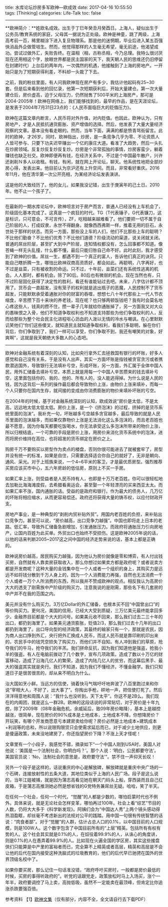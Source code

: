 title: 水库论坛炒房多军欧神—欧成效
date: 2017-04-16 10:55:50
tags: [Thinking]
categories: Life-Talk
toc: false

---

**欧神简介：**姓欧名成效。出生于丁巳年癸丑月癸酉日。上海人，疑似出生于公务员/教育系统的家庭，父母其一据说为正处级。欧神是神童，跳了两级，上海高考前一百，稀里糊涂下进入复旦物理系。那是他的迷惘期，毕业后进入某五百强快消品外企做管培生。然而，他觉得那样的人生毫无希望，毫无前途，他渴望成功。尝试过做外汇，失败告终。在温相（相，古称丞相，今乃总理。我特么很讨厌现在还用相这个字，放眼世界都是民主国家的天下，我天朝人民的思维还仍旧停留在封建时代）上台后的两年内，一次偶然的机遇，他接触到了上海的房地产。一开始只是为了短期获得利差，不料却一头栽了下去。

之前，我的粉丝里面，有人问我欧神现在房产有多少，我估计他起码有25~30套。但是后来看到他的回忆录，他第一次短期获利后，开始大量建仓。第一次大量建仓后，房价虚高，迫于父母压力，仍然抛售了500平米的上海房产，那可是2004-2005年！欧神在网络上，我们能够找到的，最早的作品，是在天涯论坛，是发表于2004年7月31日23点的：《人民币面临巨大的贬值压力》。

欧神在这篇文章内断言，人民币将对外升值，对内贬值。也因此，欧神认为，只有房地产，才是人民抵抗通货膨胀、资产增值的选择。然后，他发表了大量大量经济观察的文章。基本没有看走眼的。然而，当年下面，满满的都是愤青骂街留言。此时的欧神，才26岁。同时，欧神指出，炒房，是一条竞争几乎为零、不论资质人人皆可参与、只要下功夫迟早赚出一个亿的康庄大道。看准了大趋势，然后一头扎在炒房领域。反复炒反复炒反复炒。炒房是个非常孤独的事情，炒房客蛮少，躺着赚钱也缺乏社交。欧神即便再有钱，在经济关系中，不过是个中国最牛散户，兴许还剥削Ｎ多人以收租。有钱，有闲，就在网上开论坛，聊天。他系统性地把全部炒房心得，发表出来。他目前认为京沪还有上升空间。而且，非常看好重庆。2016年11月，他在清华第一次公开亮相，为某经济论坛发表演讲。

这是他的大致经历了。他的女儿，如果我没记错，出生于庚寅年的己土日。2010年。他不止一个孩子了。

---

在最新的一期水库论坛中，欧神坦言对于房产而言，普通人已经没有上车机会了，阶级固化基本完成了。这真是一个疯狂的时代。TG（T代表锤子，G代表镰刀，这是标识，只可意会，不可言传），ZF，吃相越来越难看了。他们要把一切不属于自己阶层的人，打成奴隶，永世不得翻身。就像西西弗斯一样，推着无用的巨石，永世处于那样的状态。而另一方面，那些没上车的人们，他们不比那些上车的聪明？不比他们勤奋？不比他们优秀？不比他们道德？阶级流动的渠道，说关闭就关闭。普通的屌丝阶层，甚至扩大到中产阶层，连知情权都没有，怎么回事都不知道。像苍蝇一样无头乱撞，什么都不懂，最后只能归咎自己命不好。此时此刻，我才感受到了欧神的价值。屌丝一生，都遇不到一个真正的富人，告诉他们真正的诀窍。只能自己瞎折腾一生，哪怕比欧神双商高资质好，都会如此。再聪明，八字再好，也不过是韭菜，只有被收割的命运。只不过，十年前，韭菜们还有系统性逃离的机会。人人那时，都有机会。除了90后。80后也有微弱的机会。现在当然也有，只不过阶层固化获得了决定性的胜利，看还有谁能钻过去吧。未来，八字估计都不顶用了。货币会一直超发，没有笼子的权利就是逃出瓶子的恶魔，人民控制不了货币超发，只能默默承受着通胀对你的财富的吞噬，想想七八十年代那些上一代人节衣缩食，辛苦攒下百十来块的养老钱，现在呢？也只够两顿饭钱吧？我有时会莫名地心疼这些人，钱真的攒不住，攒一辈子几年就给你通胀掉了，另一方面我又对大众的愚昧恨之入骨，他们不知道争取权利也不知道支持那些为他们争取权利的人，反而给那些为整个社会民主化进程呕心沥血的人泼以无情的冷水与嘲讽。在心里默默讥笑他们“你们这些傻叉，就知道民主就知道争取权利，看我们多聪明，躲在你们背后，你们争取到了，我们一样可以享受，你们争取不到，我还有嘲笑的对象，好爽啊”，这就是我天朝绝大多数人的心态吧。

---

欧神对金融系统有着深刻的认知，比如央行拿外汇去拯救国有银行的坏账，好多人感觉和自己没有关系，于是没有人出声，其实一方面坏账是指钱被贪官贪污或者携款潜逃国外，导致银行无法填补亏空，形成坏账，另一方面，外汇属于全体中国人民，用外汇储备去填补亏空，本质上就是用每一个中国人辛苦攒来的钱去填补亏空，这里面包括你的、我的、他的、所有人的，没人能逃得掉。为什么说是人民的钱，因为这背后一系列的操作最后都会导致物价上涨，由物价上涨来填补，而每一个人只要你在国内生存，就间接的变成由你消费膨胀的物价来填补坏账的亏空。

在2004年的时候，基于对金融系统深刻的认知，欧成效说“房价是太低，不是太高，远远地太低太低太低。房价上涨，是一个《挤泡沫》的过程，挤掉的是货币系统里面的泡沫”。我补充一句，坏账越多亏空越多贪官越多，最后导致的就是人民币里面的泡沫越多，而如果仅靠物价上涨是无法消化这么多泡沫的，而且老百姓也最不愿意，因为你每天都要吃饭喝水，你无法承受这么多泡沫所带来的物价上涨，所以归根结底，一个可靠的手段是房价上涨，用房价来消化货币系统中的泡沫，进而将房价维持在高位，也将超发的货币绑定在房价之上。

购房千万不要购买以房型作为卖点的楼盘，否则你很可能进去了就被套牢了，房型并没有统一的标准，如果是自住，只需要选择适合你自己的就好了，无非是朝向、通风、采光。对于上班族来说，一个4~6平米的客卫，才是最优质房型。强烈推荐买房应该买市中心，五六年房龄的低估房，原则上不买一手房。

如果汇率上涨，则受益者是人民币持有人，也即是十万万老百姓。你可以很轻松地去加勒比海海滩度假，去希腊看奥运会，甚至娶一个年轻漂亮的买来西亚太太。而如果汇率不涨，国内通胀的话。受益的是政府和银行。作为最大的债务人，几万亿的坏账将相应缩水，从而更容易偿还。政府还将获得大量的铸币权，以应付财政开支。

房地产事业，是一种典型的“剥削内贸补贴外贸”。用国内老百姓的负担，来补贴出口竞争力。甚至可以说，“房价越高，出口竞争力越强”。中国也即将走上日本的老路。低汇率，导致外汇储备急剧增加，引发通胀压力。而政府将通胀压力引向房地产，让国内百姓为此买单。外贸出口也始终不受损伤。这是欧神2005年说的话，以他的话来判断2005~2017这之间中国的经济走势来说的话，基本上都是正确的。

欧神说房价越高，居民购买力越强，因为他认为房价就像是零和博弈，有人付出钱买房，自然就有人靠卖房获取收入，那么你想过如果卖方都是政府呢？或者说卖方都是开发商呢？这种大量的金钱集中在一个人或者一个组织的身上，其购买力是远远不如将钱分散到千万人身上的，因为一个人消费能力再强，自然也无法消费一千个人或者一万个人所消费的东西，所以我并不赞成欧神的观点。相反我认为高房价大大的透支了刚需族中产阶级的购买力，注意我说的是刚需，那些名下有几套房的中产并不在我的范围之内。

美元并没有什么购买力。3万亿Dollar的外汇储备，也根本买不回“中国曾出口”的等价购买力。更何况，美国的信用，已经大大受到质疑，三万亿美元最终能拿回多少。金融界目前都是个大大的问号。如果美元收不回来，那么我们过去二三十年的出口，都扔到海里了。如果美元通货膨胀，贬值2/3，那么我们过去十几年的出口都扔到海里了。出口导向型的经济政策，其最终的输家只有一个，那就是农民，因为商人出口挣到外汇，央行把外汇换成人民币，而这人民币就是靠印刷机印出来的，农民手中的钱凭空损失了购买力，而他们并不自知。有人冲到我们的草原，抢夺我们的牛马，抢夺我们的羊羔。我们拼命反抗，因为我们知道他是强盗，抢我小羊的强盗。有人在电脑前拨动了几个数字，宣布几项政策。造成了数以十万亿的财富移动，造成了沿海几亿人的繁荣，造成了内陆几亿人的贫穷，而这幕后黑手、最大的强盗其实就是央行。我们不知道，因为我们不懂经济，不懂金融学。我们只知道日子是很苦很苦的，却从来不明白为什么。

治大国如烹小鲜。当远方的信使，骑着快马气喘吁吁地奔波了八百里跑过来和你说“宰相大人，不好了，出大事了”。你掏出手枪，砰地一声，把信使打死了。然后洋洋得意地和周围人说：“我什么也没听到，天下太平”。你这不是2B么。我们现在的内阁团，就是这么一群2B。欧神的这段话说的非常贴切，对于房价是十年九控，除了2009年（08年金融危机，余威延后，致09年房价略降），基本上是越控越涨，很简单，现在房价的90%成本是土地成本，土地成本不降，你想降房价？开玩笑，有哪个开发商愿意亏本建房卖给你呢？房价必然是土地成本+建筑成本+利润等的总和，所以说限购限贷只会使需求延后而已，对于减少土地供应，则更是傻逼政策，未来没地建房了，你还指望房价下降？不涨上天才怪呢！

文章里有一个小段子，我感觉不错，摘录如下“一个中国人刚到USA时，美国人对他说：‘美国是一个法制社会，你明白吗？’。那个人说：‘明白，公民都要守法’。美国官员说：‘No，法制社会的意思是，政府要守法’”。禁不住一声仰天长叹！

另外一个段子是这样的，话说重庆的中心是解放碑，解放碑就是重庆中央广场的一个石碑，连接放射性的五条大道，其地位类似于上海的人民广场。段子是这么说的，当年江姐被捕，就是因为蒲志高看见她在朝天门码头上船，穿西装而且自己扛皮箱，于是蒲志高推测她必然是想省钱的G党特务兼屌丝无疑。哈哈，笑了半天。

在任何一个社会，任何一个时代，“觉醒”的人都是少数的，哪怕启蒙时代也不例外。具体来说，就是无论社会怎样变革，哪怕再过100年。社会上看“综艺”节目的人数，仍将大大多于《科学新发现》。阿姨们会为“中国达人秀”上两个镜头感动得热泪盈眶，却丝毫不考虑新出的法规对公平的践踏。用中国一句很有传统智慧的话说：“肉食者鄙”。对于“觉醒”的人群，估计占总人口的0.1%，以中国目前的人口规模，则是100W人。这个数字包含了中国目前所有的“上层”精英。包括所有有权有势的人。这个社会其实就是0.1%的人，在奴役着99.9%的人，从诛心的角度讲，则是0.1%的人在愚弄着99.9%的人。比如现在火遍全国的学区房，其实这些接盘侠们只能算是中产里的富裕者而已，完全算不上精英或者高层，精英和高层是不会让他的后代在国内接受这种洗脑式的垃圾教育的，他们的后代早已驰骋在国外的世界顶级名校中了。

如果你要买房，那么记住一句话准没错，“政府呼吁买房时，一般都是房价最低的时候，买房的事得听政府的”。听党的话跟党走，政策放松时马上入场买，涨个一年半，政府要调控了马上卖，高抛低吸，虽然不一定能卖在最顶峰，但肯定比你追涨杀跌要强百倍。

参考资料
【1】[欧神文集](https://zhbjob.gitbooks.io/yevon_ou/content/)（仅有部分，内容不全，全文请自行去下载PDF）
